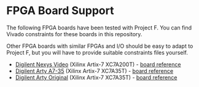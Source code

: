 # FPGA Board Support

The following FPGA boards have been tested with Project F. You can find Vivado constraints for these boards in this repository.

Other FPGA boards with similar FPGAs and I/O should be easy to adapt to Project F, but you will have to provide suitable constraints files yourself.

* [Digilent Nexys Video](vivado/nexys_video) (Xilinx Artix-7 XC7A200T) - [board reference](https://reference.digilentinc.com/reference/programmable-logic/nexys-video/start)
* [Digilent Arty A7-35](vivado/arty-a7-35) (Xilinx Artix-7 XC7A35T) - [board reference](https://reference.digilentinc.com/reference/programmable-logic/arty-a7/start)
* [Digilent Arty Original](vivado/arty) (Xilinx Artix-7 XC7A35T) - [board reference](https://reference.digilentinc.com/reference/programmable-logic/arty/start)

